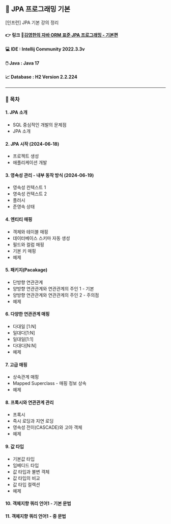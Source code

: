 ## 📝 JPA 프로그래밍 기본
[인프런] JPA 기본 강의 정리

#### 👉 링크 🔗[김영한의 자바 ORM 표준 JPA 프로그래밍 - 기본편]([https://www.inflearn.com/course/%EA%B9%80%EC%98%81%ED%95%9C%EC%9D%98-%EC%8B%A4%EC%A0%84-%EC%9E%90%EB%B0%94-%EA%B8%B0%EB%B3%B8%ED%8E%B8/dashboard](https://www.inflearn.com/course/ORM-JPA-Basic/dashboard))

#### 💻 IDE : Intellij Community 2022.3.3v 
#### 🖱️ Java : Java 17
#### 📈 Database : H2 Version 2.2.224


***

### 📂 목차
#### 1. JPA 소개
- SQL 중심적인 개발의 문제점
- JPA 소개
#### 2. JPA 시작 (2024-06-18)
- 프로젝트 생성 
- 애플리케이션 개발
#### 3. 영속성 관리 - 내부 동작 방식 (2024-06-19)
- 영속성 컨텍스트 1
- 영속성 컨텍스트 2
- 플러시
- 준영속 상태
#### 4. 엔티티 매핑
- 객체와 테이블 매핑
- 데이터베이스 스키마 자동 생성
- 필드와 컬럼 매핑
- 기본 키 매핑
- 예제
#### 5. 패키지(Pacakage)
- 단방향 연관관계
- 양방향 연관관계와 연관관계의 주인 1 - 기본
- 양방향 연관관계와 연관관계의 주인 2 - 주의점
- 예제
#### 6. 다양한 연관관계 매핑
- 다대일 [1:N]
- 일대다[1:N]
- 일대일[1:1]
- 다대다[N:N]
- 예제
#### 7. 고급 매핑
- 상속관계 매핑
- Mapped Superclass - 매핑 정보 상속
- 예제
#### 8. 프록시와 연관관계 관리
- 프록시
- 즉시 로딩과 지연 로딩
- 영속성 전이(CASCADE)와 고아 객체
- 예제
#### 9. 값 타입
- 기본값 타입
- 임베디드 타입
- 값 타입과 불변 객체
- 값 타입의 비교
- 값 타입 컬렉션
- 예제
#### 10. 객체지향 쿼리 언어1 - 기본 문법

#### 11. 객체지향 쿼리 언어1 - 중 문법

